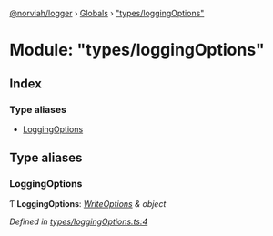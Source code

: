 [@norviah/logger](../README.md) › [Globals](../globals.md) › ["types/loggingOptions"](_types_loggingoptions_.md)

# Module: "types/loggingOptions"

## Index

### Type aliases

* [LoggingOptions](_types_loggingoptions_.md#loggingoptions)

## Type aliases

###  LoggingOptions

Ƭ **LoggingOptions**: *[WriteOptions](../interfaces/_types_writeoptions_.writeoptions.md) & object*

*Defined in [types/loggingOptions.ts:4](https://github.com/Norviah/logger/blob/3894311/src/types/loggingOptions.ts#L4)*
